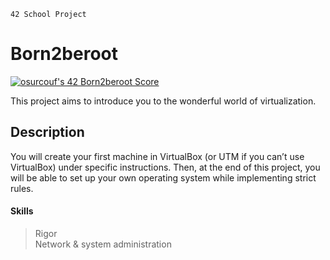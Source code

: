 
`42 School Project`

# Born2beroot

<a href="https://github.com/JaeSeoKim/badge42"><img src="https://badge42.vercel.app/api/v2/cl79akydw00490gi8w73o3in5/project/2220465" alt="osurcouf's 42 Born2beroot Score" /></a>

This project aims to introduce you to the wonderful world of virtualization.

## Description

You will create your first machine in VirtualBox (or UTM if you can’t use VirtualBox) under specific instructions. Then, at the end of this project, you will be able to set up your own operating system while implementing strict rules.

#### Skills

> Rigor <br>
> Network & system administration

